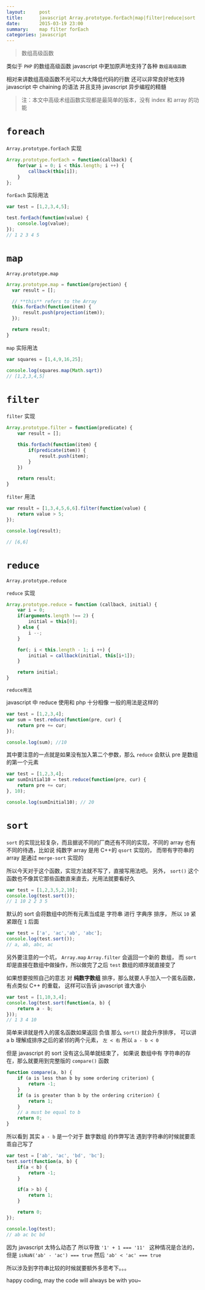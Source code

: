 ```yaml
---
layout:     post
title:      javascript Array.prototype.forEach|map|filter|reduce|sort
date:       2015-03-19 23:00
summary:    map filter forEach
categories: javascript
---
```


> 数组高级函数

类似于 `PHP` 的数组高级函数 javascript 中更加原声地支持了各种 `数组高级函数`

相对来讲数组高级函数不光可以大大降低代码的行数 还可以非常良好地支持 javascript 中 chaining 的语法 并且支持 javascript 异步编程的精髓

> 注：本文中高级术组函数实现都是最简单的版本，没有 index 和 array 的功能

# `foreach`

`Array.prototype.forEach` 实现

``` javascript
Array.prototype.forEach = function(callback) {
    for(var i = 0; i < this.length; i ++) {
        callback(this[i]);
    }
};
```

`forEach` 实际用法

``` javascript
var test = [1,2,3,4,5];

test.forEach(function(value) {
    console.log(value);
});
// 1 2 3 4 5
```

# `map`

`Array.prototype.map`

``` javascript
Array.prototype.map = function(projection) {
  var result = [];

  // **this** refers to the Array
  this.forEach(function(item) {
      result.push(projection(item));
  });

  return result;
}
```

`map` 实际用法

``` javascript
var squares = [1,4,9,16,25];

console.log(squares.map(Math.sqrt))
// [1,2,3,4,5]
```

# `filter`


`filter` 实现

``` javascript
Array.prototype.filter = function(predicate) {
    var result = [];

    this.forEach(function(item) {
        if(predicate(item)) {
            result.push(item);
        }
    })

    return result;
}
```

`filter` 用法

``` javascript
var result = [1,3,4,5,6,6].filter(function(value) {
    return value > 5;
});

console.log(result);

// [6,6]
```

# `reduce`

`Array.prototype.reduce`

`reduce` 实现

``` javascript
Array.prototype.reduce = function (callback, initial) {
    var i = 0;
    if(arguments.length !== 2) {
        initial = this[0];
    } else {
        i --;
    }

    for(; i < this.length - 1; i ++) {
        initial = callback(initial, this[i+1]);
    }

    return initial;
}
```

`reduce用法`

javascript  中 reduce 使用和 php 十分相像 一般的用法是这样的

``` javascript
var test = [1,2,3,4];
var sum = test.reduce(function(pre, cur) {
    return pre += cur;
});

console.log(sum); //10
```

其中要注意的一点就是如果没有加入第二个参数，那么 `reduce` 会默认 pre 是数组的第一个元素

``` javascript
var test = [1,2,3,4];
var sumInitial10 = test.reduce(function(pre, cur) {
    return pre += cur;
}, 10);

console.log(sumInitial10); // 20
```

# `sort`

`sort` 的实现比较复杂，而且据说不同的厂商还有不同的实现，不同的 array 也有不同的待遇，比如说 纯数字 array 是用 C++的 `qsort` 实现的， 而带有字符串的 array 是通过 `merge-sort` 实现的

所以今天对于这个函数，实现方法就不写了，直接写用法吧。 另外， `sort()` 这个函数也不像其它那些函数直来直去，光用法就要看好久

``` javascript
var test = [1,2,3,5,2,10];
console.log(test.sort());
// 1 10 2 2 3 5
```

默认的 sort 会将数组中的所有元素当成是 字符串 进行 字典序 排序， 所以 `10` 紧紧跟在 `1` 后面

``` javascript
var test = ['a', 'ac','ab', 'abc'];
console.log(test.sort());
// a, ab, abc, ac
```

另外要注意的一个坑， `Array.map` `Array.filter` 会返回一个新的 数组， 而 `sort` 却是直接在数组中做操作，所以做完了之后 `test` 数组的顺序就直接变了

如果想要按照自己的意志 对 **纯数字数组** 排序，那么就要人手加入一个匿名函数，有点类似 C++ 的重载， 这样可以告诉 javascript 谁大谁小

``` javascript
var test = [1,10,3,4];
console.log(test.sort(function(a, b) {
    return a - b;
}));
// 1 3 4 10
```

简单来讲就是传入的匿名函数如果返回 负值 那么 `sort()` 就会升序排序， 可以讲 a b 理解成排序之后的紧邻的两个元素， `左 < 右` 所以 `a - b < 0`

但是 javascript 的 sort 没有这么简单就结束了， 如果说 数组中有 字符串的存在，那么就要用到完整版的 `compare()` 函数

``` javascript
function compare(a, b) {
    if (a is less than b by some ordering criterion) {
        return -1;
    }
    if (a is greater than b by the ordering criterion) {
        return 1;
    }
    // a must be equal to b
    return 0;
}
```

所以看到 其实 `a - b` 是一个对于 数字数组 的作弊写法 遇到字符串的时候就要乖乖自己写了

``` javascript
var test = ['ab', 'ac', 'bd', 'bc'];
test.sort(function(a, b) {
    if(a < b) {
        return -1;
    }

    if(a > b) {
        return 1;
    }

    return 0;
});

console.log(test);
// ab ac bc bd
```

因为 javascript 太特么动态了 所以导致 `'1' + 1 === '11' ` 这种情况是合法的，但是 `isNaN('ab' - 'ac') === true` 然后 `'ab' < 'ac' === true`

所以涉及到字符串比较的时候就要额外多思考下。。。

happy coding, may the code will always be with you~
